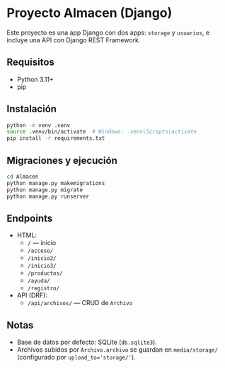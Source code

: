 # Proyecto Almacen (Django)

Este proyecto es una app Django con dos apps: `storage` y `usuarios`, e incluye una API con Django REST Framework.

## Requisitos
- Python 3.11+
- pip

## Instalación
```bash
python -m venv .venv
source .venv/bin/activate  # Windows: .venv\Scripts\activate
pip install -r requirements.txt
```

## Migraciones y ejecución
```bash
cd Almacen
python manage.py makemigrations
python manage.py migrate
python manage.py runserver
```

## Endpoints
- HTML:
  - `/` — inicio
  - `/acceso/`
  - `/inicio2/`
  - `/inicio3/`
  - `/productos/`
  - `/ayuda/`
  - `/registro/`
- API (DRF):
  - `/api/archivos/` — CRUD de `Archivo`

## Notas
- Base de datos por defecto: SQLite (`db.sqlite3`).
- Archivos subidos por `Archivo.archivo` se guardan en `media/storage/` (configurado por `upload_to='storage/'`).
